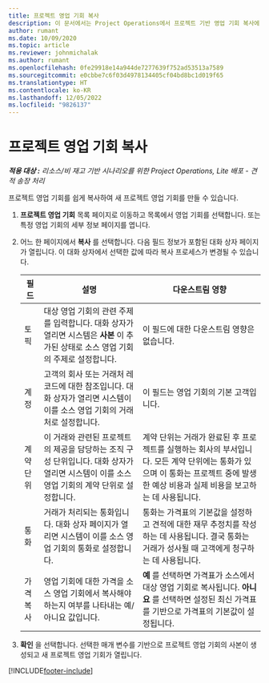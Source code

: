 ```yaml
---
title: 프로젝트 영업 기회 복사
description: 이 문서에서는 Project Operations에서 프로젝트 기반 영업 기회 복사에 대한 정보를 제공합니다.
author: rumant
ms.date: 10/09/2020
ms.topic: article
ms.reviewer: johnmichalak
ms.author: rumant
ms.openlocfilehash: 0fe29918e14a944de7277639f752ad53513a7589
ms.sourcegitcommit: e0cbbe7c6f03d4978134405cf04bd8bc1d019f65
ms.translationtype: HT
ms.contentlocale: ko-KR
ms.lasthandoff: 12/05/2022
ms.locfileid: "9826137"
---
```

# <a name="copy-project-opportunities"></a>프로젝트 영업 기회 복사

_**적용 대상 :** 리소스/비 재고 기반 시나리오를 위한 Project Operations, Lite 배포 - 견적 송장 처리_


프로젝트 영업 기회를 쉽게 복사하여 새 프로젝트 영업 기회를 만들 수 있습니다. 

1. **프로젝트 영업 기회** 목록 페이지로 이동하고 목록에서 영업 기회를 선택합니다. 또는 특정 영업 기회의 세부 정보 페이지를 엽니다. 
2. 어느 한 페이지에서 **복사** 를 선택합니다. 다음 필드 정보가 포함된 대화 상자 페이지가 열립니다. 이 대화 상자에서 선택한 값에 따라 복사 프로세스가 변경될 수 있습니다.

    | **필드** | **설명** | **다운스트림 영향** |
    | --- | --- | --- |
    | 토픽 | 대상 영업 기회의 관련 주제를 입력합니다. 대화 상자가 열리면 시스템은 **사본** 이 추가된 상태로 소스 영업 기회의 주제로 설정합니다. | 이 필드에 대한 다운스트림 영향은 없습니다. |
    | 계정 | 고객의 회사 또는 거래처 레코드에 대한 참조입니다. 대화 상자가 열리면 시스템이 이를 소스 영업 기회의 거래처로 설정합니다. | 이 필드는 영업 기회의 기본 고객입니다. |
    | 계약 단위 | 이 거래와 관련된 프로젝트의 제공을 담당하는 조직 구성 단위입니다. 대화 상자가 열리면 시스템이 이를 소스 영업 기회의 계약 단위로 설정합니다. | 계약 단위는 거래가 완료된 후 프로젝트를 실행하는 회사의 부서입니다. 모든 계약 단위에는 통화가 있으며 이 통화는 프로젝트 중에 발생한 예상 비용과 실제 비용을 보고하는 데 사용됩니다. |
    | 통화 | 거래가 처리되는 통화입니다. 대화 상자 페이지가 열리면 시스템이 이를 소스 영업 기회의 통화로 설정합니다. | 통화는 가격표의 기본값을 설정하고 견적에 대한 재무 추정치를 작성하는 데 사용됩니다. 결국 통화는 거래가 성사될 때 고객에게 청구하는 데 사용됩니다. |
    | 가격 복사 | 영업 기회에 대한 가격을 소스 영업 기회에서 복사해야 하는지 여부를 나타내는 예/아니요 값입니다. | **예** 를 선택하면 가격표가 소스에서 대상 영업 기회로 복사됩니다. **아니요** 를 선택하면 설정된 최신 가격표를 기반으로 가격표의 기본값이 설정됩니다. |

3. **확인** 을 선택합니다. 선택한 매개 변수를 기반으로 프로젝트 영업 기회의 사본이 생성되고 새 프로젝트 영업 기회가 열립니다.


[!INCLUDE[footer-include](../includes/footer-banner.md)]
